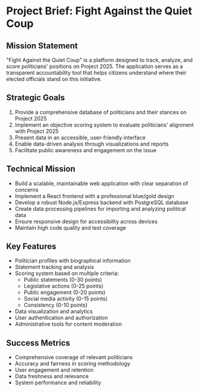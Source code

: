 # Project Brief: Fight Against the Quiet Coup

## Mission Statement
"Fight Against the Quiet Coup" is a platform designed to track, analyze, and score politicians' positions on Project 2025. The application serves as a transparent accountability tool that helps citizens understand where their elected officials stand on this initiative.

## Strategic Goals
1. Provide a comprehensive database of politicians and their stances on Project 2025
2. Implement an objective scoring system to evaluate politicians' alignment with Project 2025
3. Present data in an accessible, user-friendly interface
4. Enable data-driven analysis through visualizations and reports
5. Facilitate public awareness and engagement on the issue

## Technical Mission
- Build a scalable, maintainable web application with clear separation of concerns
- Implement a React frontend with a professional blue/gold design
- Develop a robust Node.js/Express backend with PostgreSQL database
- Create data processing pipelines for importing and analyzing political data
- Ensure responsive design for accessibility across devices
- Maintain high code quality and test coverage

## Key Features
- Politician profiles with biographical information
- Statement tracking and analysis
- Scoring system based on multiple criteria:
  - Public statements (0-30 points)
  - Legislative actions (0-25 points)
  - Public engagement (0-20 points)
  - Social media activity (0-15 points)
  - Consistency (0-10 points)
- Data visualization and analytics
- User authentication and authorization
- Administrative tools for content moderation

## Success Metrics
- Comprehensive coverage of relevant politicians
- Accuracy and fairness in scoring methodology
- User engagement and retention
- Data freshness and relevance
- System performance and reliability
